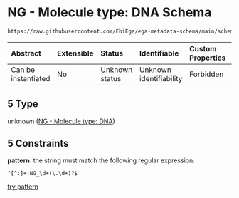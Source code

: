 # NG - Molecule type: DNA Schema

```txt
https://raw.githubusercontent.com/EbiEga/ega-metadata-schema/main/schemas/EGA.common-definitions.json#/definitions/curieRefseqPattern/oneOf/5
```



| Abstract            | Extensible | Status         | Identifiable            | Custom Properties | Additional Properties | Access Restrictions | Defined In                                                                                           |
| :------------------ | :--------- | :------------- | :---------------------- | :---------------- | :-------------------- | :------------------ | :--------------------------------------------------------------------------------------------------- |
| Can be instantiated | No         | Unknown status | Unknown identifiability | Forbidden         | Allowed               | none                | [EGA.common-definitions.json\*](../../../schemas/EGA.common-definitions.json "open original schema") |

## 5 Type

unknown ([NG - Molecule type: DNA](ega-12-definitions-refseq-accessions-data1098-curie-pattern-oneof-ng---molecule-type-dna.md))

## 5 Constraints

**pattern**: the string must match the following regular expression:&#x20;

```regexp
^[^:]+:NG_\d+(\.\d+)?$
```

[try pattern](https://regexr.com/?expression=%5E%5B%5E%3A%5D%2B%3ANG_%5Cd%2B\(%5C.%5Cd%2B\)%3F%24 "try regular expression with regexr.com")
